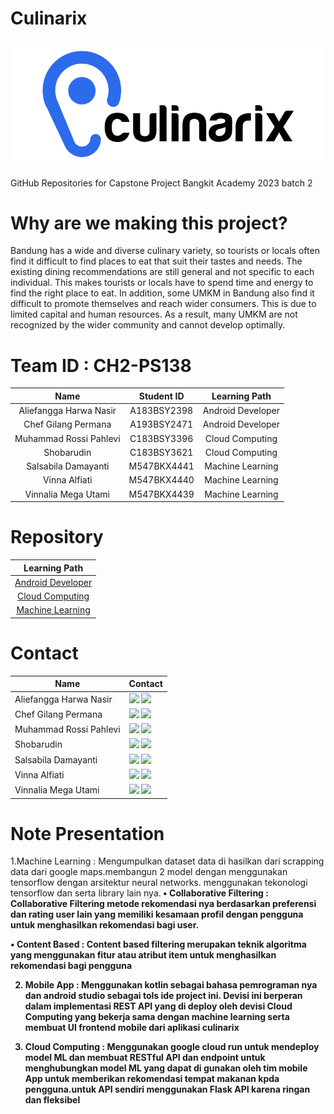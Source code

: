 # Culinarix 
![Logo](https://github.com/keeptrain/Culinarix/blob/main/CulinarixLogo.png?raw=true)

GitHub Repositories for Capstone Project Bangkit Academy 2023 batch 2

# Why are we making this project?
Bandung has a wide and diverse culinary variety, so tourists or locals often find it difficult to find places to eat that suit their tastes and needs. The existing dining recommendations are still general and not specific to each individual. This makes tourists or locals have to spend time and energy to find the right place to eat.
In addition, some UMKM in Bandung also find it difficult to promote themselves and reach wider consumers. This is due to limited capital and human resources. As a result, many UMKM are not recognized by the wider community and cannot develop optimally.

# Team ID : CH2-PS138
| Name | Student ID | Learning Path |
|:-----------:|:------------:|:------------:|
| Aliefangga Harwa Nasir | A183BSY2398 | Android Developer
| Chef Gilang Permana    | A193BSY2471 | Android Developer
| Muhammad Rossi Pahlevi | C183BSY3396 | Cloud Computing
| Shobarudin             | C183BSY3621 | Cloud Computing
| Salsabila Damayanti    | M547BKX4441 | Machine Learning
| Vinna Alfiati          | M547BKX4440 | Machine Learning
| Vinnalia Mega Utami    | M547BKX4439 | Machine Learning

# Repository
| Learning Path |
|:-----------:|
| [Android Developer](https://github.com/keeptrain/Culinarix-App/) | 
| [Cloud Computing](https://github.com/LeeVonks/Culinarix-API-Documentation) |
| [Machine Learning](https://github.com/keeptrain/Culinarix/tree/machine-learning) |

# Contact

| Name                  | Contact                                                                                                                                                                                                                                                                                                                                        |
| --------------------- | ---------------------------------------------------------------------------------------------------------------------------------------------------------------------------------------------------------------------------------------------------------------------------------------------------------------------------------------------- |
| Aliefangga Harwa Nasir| <a href="https://www.linkedin.com/in/aliefangga-harwa-nasir/"><img src="https://img.shields.io/badge/LinkedIn-0077B5?style=for-the-badge&logo=linkedin&logoColor=white" /></a> <a href="https://github.com/anggaxvi"><img src="https://img.shields.io/badge/GitHub-100000?style=for-the-badge&logo=github&logoColor=white" /></a> |
| Chef Gilang Permana   | <a href="https://www.linkedin.com/in/ggilang/"><img src="https://img.shields.io/badge/LinkedIn-0077B5?style=for-the-badge&logo=linkedin&logoColor=white" /></a> <a href="https://github.com/keeptrain"><img src="https://img.shields.io/badge/GitHub-100000?style=for-the-badge&logo=github&logoColor=white" /></a> |
| Muhammad Rossi Pahlevi| <a href="https://www.linkedin.com/in/rossipahlevi/"><img src="https://img.shields.io/badge/LinkedIn-0077B5?style=for-the-badge&logo=linkedin&logoColor=white" /></a> <a href="https://github.com/LeeVonks"><img src="https://img.shields.io/badge/GitHub-100000?style=for-the-badge&logo=github&logoColor=white" /></a> |
| Shobarudin            | <a href="https://www.linkedin.com/in/shobarudin-alghozi-550163217/"><img src="https://img.shields.io/badge/LinkedIn-0077B5?style=for-the-badge&logo=linkedin&logoColor=white" /></a> <a href="https://github.com/alghoziii"><img src="https://img.shields.io/badge/GitHub-100000?style=for-the-badge&logo=github&logoColor=white" /></a> |
| Salsabila Damayanti   | <a href="https://www.linkedin.com/in/salsabila-damayanti-255666172/"><img src="https://img.shields.io/badge/LinkedIn-0077B5?style=for-the-badge&logo=linkedin&logoColor=white" /></a> <a href="https://github.com/salsabila-damayanti"><img src="https://img.shields.io/badge/GitHub-100000?style=for-the-badge&logo=github&logoColor=white" /></a> |
| Vinna Alfiati         | <a href="https://www.linkedin.com/in/vinna-alfiati-674b171bb/"><img src="https://img.shields.io/badge/LinkedIn-0077B5?style=for-the-badge&logo=linkedin&logoColor=white" /></a> <a href="https://github.com/vinnaalfiati"><img src="https://img.shields.io/badge/GitHub-100000?style=for-the-badge&logo=github&logoColor=white" /></a> |
| Vinnalia Mega Utami   | <a href="https://www.linkedin.com/in/vinnalia-mega-utami-7a067b294/"><img src="https://img.shields.io/badge/LinkedIn-0077B5?style=for-the-badge&logo=linkedin&logoColor=white" /></a> <a href="https://github.com/vinnalia"><img src="https://img.shields.io/badge/GitHub-100000?style=for-the-badge&logo=github&logoColor=white" /></a> |


# Note Presentation
1.Machine Learning : Mengumpulkan dataset data di hasilkan dari scrapping data dari google maps.membangun 2 model dengan menggunakan tensorflow dengan arsitektur neural networks.
menggunakan tekonologi tensorflow dan serta library lain nya.<b>
•	Collaborative Filtering : Collaborative Filtering metode rekomendasi nya berdasarkan preferensi  dan rating user lain yang memiliki kesamaan profil dengan pengguna untuk menghasilkan rekomendasi bagi user.

•	Content Based : Content based filtering merupakan teknik algoritma yang menggunakan fitur atau atribut item untuk menghasilkan rekomendasi bagi pengguna

2. Mobile App : Menggunakan kotlin sebagai bahasa pemrograman nya dan android studio sebagai tols ide project ini. Devisi ini berperan dalam implementasi REST API yang di deploy oleh devisi Cloud Computing yang bekerja sama dengan machine learning serta membuat UI frontend mobile dari aplikasi culinarix

3. Cloud Computing : Menggunakan google cloud run untuk mendeploy model ML dan membuat RESTful API dan endpoint untuk menghubungkan model ML yang dapat di gunakan oleh tim mobile App untuk memberikan rekomendasi tempat makanan kpda pengguna.untuk API sendiri menggunakan Flask API karena ringan dan fleksibel 

